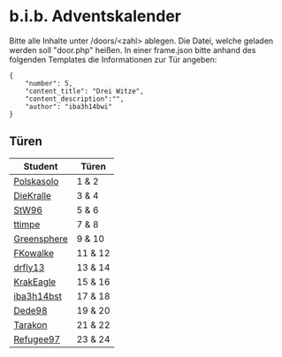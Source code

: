 b.i.b. Adventskalender
======================
Bitte alle Inhalte unter /doors/\<zahl\> ablegen.
Die Datei, welche geladen werden soll "door.php" heißen.
In einer frame.json bitte anhand des folgenden Templates die Informationen zur Tür angeben:

    {
        "number": 5,
        "content_title": "Drei Witze",
        "content_description":"",
        "author": "iba3h14bwi"
    }



Türen
-----

| Student    |  Türen  |
| ---------- | ------- |
| [Polskasolo](https://github.com/Polskasolo)      |  1 &  2 |
| [DieKralle](https://github.com/DieKralle)        |  3 &  4 |
| [StW96](https://github.com/StW96)                |  5 &  6 |
| [ttimpe](https://github.com/ttimpe)              |  7 &  8 |
| [Greensphere](https://github.com/Greensphere)    |  9 & 10 |
| [FKowalke](https://github.com/FKowalke)          | 11 & 12 |
| [drfly13](https://github.com/drfly13)            | 13 & 14 |
| [KrakEagle](https://github.com/KrakEagle)        | 15 & 16 |
| [iba3h14bst](https://github.com/iba3h14bst)      | 17 & 18 |
| [Dede98](https://github.com/dede98)              | 19 & 20 |
| [Tarakon](https://github.com/Tarakon)            | 21 & 22 |
| [Refugee97](https://github.com/Refugee97)        | 23 & 24 |
